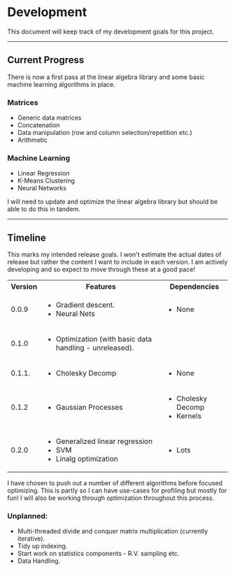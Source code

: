 # Development

This document will keep track of my development goals for this project.

---

## Current Progress

There is now a first pass at the linear algebra library and some basic machine learning algorithms in place.

### Matrices

- Generic data matrices
- Concatenation
- Data manipulation (row and column selection/repetition etc.)
- Arithmetic

### Machine Learning

- Linear Regression
- K-Means Clustering
- Neural Networks

I will need to update and optimize the linear algebra library but should be able to do this in tandem.

---

## Timeline

This marks my intended release goals. I won't estimate the actual dates of release but rather the content I want to include in each version. I am actively developing and so expect to move through these at a good pace!

<table>
    <tr>
        <th>Version</th><th>Features</th><th>Dependencies</th>
    </tr>
    <tr>
        <td>0.0.9</td><td><ul><li>Gradient descent.</li><li>Neural Nets</li></ul></td><td><ul><li>None</li></ul></td>
    </tr>
    <tr>
        <td>0.1.0</td><td><ul><li>Optimization (with basic data handling - unreleased).</li></ul></td><td></td>
    </tr>
    <tr>
        <td>0.1.1.</td><td><ul><li>Cholesky Decomp</li></ul></td><td><ul><li>None</li></ul></td>
    </tr>
    <tr>
        <td>0.1.2</td><td><ul><li>Gaussian Processes</li></ul></td><td><ul><li>Cholesky Decomp</li><li>Kernels</li></ul></td>
    </tr>
    <tr>
        <td>0.2.0</td><td><ul><li>Generalized linear regression</li><li>SVM</li><li>Linalg optimization</li></ul></td><td><ul><li>Lots</li></ul></td>
    </tr>
</table>

I have chosen to push out a number of different algorithms before focused optimizing. This is partly so I can have use-cases for profiling but mostly for fun!  I will also be working through optimization throughout this process.

### Unplanned:

- Multi-threaded divide and conquer matrix multiplication (currently iterative).
- Tidy up indexing.
- Start work on statistics components - R.V. sampling etc.
- Data Handling.
